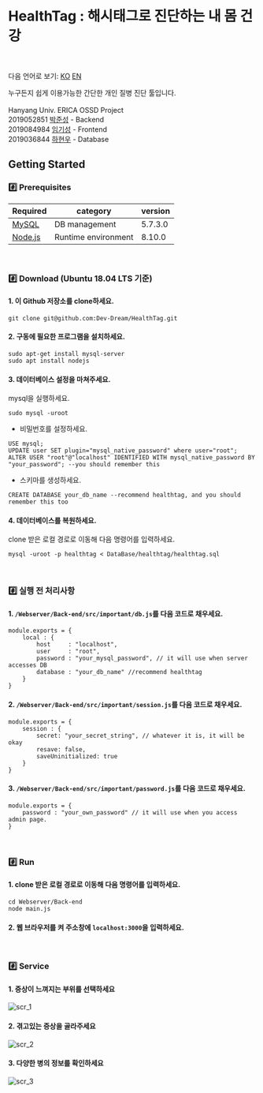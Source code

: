 # HealthTag : 해시태그로 진단하는 내 몸 건강<br/><br/>
다음 언어로 보기: [KO](./README_ko.md) [EN](./README.md)

누구든지 쉽게 이용가능한 간단한 개인 질병 진단 툴입니다.<br/><br/>
Hanyang Univ. ERICA OSSD Project<br/>
2019052851 [박준성](https://github.com/rasauq1122) - Backend<br/>
2019084984 [임기성](https://github.com/pIut0) - Frontend<br/>
2019036844 [하현우](https://github.com/high2092) - Database
<!-- ## Team Member
 2019052851 [박준성](https://github.com/rasauq1122) - Backend<br/>
 2019084984 [임기성](https://github.com/pIut0) - Frontend<br/>
 2019036844 [하현우](https://github.com/high2092) - Database<br/><br/> -->

<!-- ## What's this?

사용자가 증상을 해시태그 형식으로 추가함에 따라, 가능성 있는 질병을 추려서 알려주는 웹 기반 서비스입니다.<br/><br/> -->

<!-- ## How to use
도메인이 존재하지 않을 경우
1 터미널을 열어 HealthTag를 저장할 로컬 저장소로 이동하세요.<br/>
2 터미널에 다음 명령어를 입력하세요.<br/>
```

``` -->
## Getting Started
### #️⃣ Prerequisites
Required|category|version
--|--|--
[MySQL](https://dev.mysql.com/downloads/mysql/)|DB management|5.7.3.0
[Node.js](https://nodejs.org/ko/download/)|Runtime environment|8.10.0
<br/>

### #️⃣ Download (Ubuntu 18.04 LTS 기준)

#### 1. 이 Github 저장소를 clone하세요.
```
git clone git@github.com:Dev-Dream/HealthTag.git
```
#### 2. 구동에 필요한 프로그램을 설치하세요. 
```
sudo apt-get install mysql-server
sudo apt install nodejs
```

#### 3. 데이터베이스 설정을 마쳐주세요.
mysql을 실행하세요.
```
sudo mysql -uroot
```
+ 비밀번호를 설정하세요.
```
USE mysql;
UPDATE user SET plugin="mysql_native_password" where user="root";
ALTER USER "root"@"localhost" IDENTIFIED WITH mysql_native_password BY "your_password"; --you should remember this
```
+ 스키마를 생성하세요.
```
CREATE DATABASE your_db_name --recommend healthtag, and you should remember this too
```
#### 4. 데이터베이스를 복원하세요.
clone 받은 로컬 경로로 이동해 다음 명령어를 입력하세요.
```
mysql -uroot -p healthtag < DataBase/healthtag/healthtag.sql
```
<br/>

### #️⃣ 실행 전 처리사항
#### 1. `/Webserver/Back-end/src/important/db.js`를 다음 코드로 채우세요.
```
module.exports = {
    local : {
        host     : "localhost",
        user     : "root",
        password : "your_mysql_password", // it will use when server accesses DB
        database : "your_db_name" //recommend healthtag
    }
}
```

#### 2. `/Webserver/Back-end/src/important/session.js`를 다음 코드로 채우세요.
```
module.exports = {
    session : {
        secret: "your_secret_string", // whatever it is, it will be okay
        resave: false,
        saveUninitialized: true
    }
}
```
#### 3. `/Webserver/Back-end/src/important/password.js`를 다음 코드로 채우세요.
```
module.exports = {
    password : "your_own_password" // it will use when you access admin page.
}
```
<br/>

### #️⃣ Run
#### 1. clone 받은 로컬 경로로 이동해 다음 명령어를 입력하세요.
```
cd Webserver/Back-end
node main.js
```
#### 2. 웹 브라우저를 켜 주소창에 `localhost:3000`을 입력하세요.
<br/>

<!-- ## Service Intro -->

### #️⃣ Service
#### 1. 증상이 느껴지는 부위를 선택하세요
![scr_1](./Webserver/Front-end/public/src/about1.png)
<br/>
#### 2. 겪고있는 증상을 골라주세요
![scr_2](./Webserver/Front-end/public/src/about2.png)
<br/>
#### 3. 다양한 병의 정보를 확인하세요
![scr_3](./Webserver/Front-end/public/src/about3.png)
